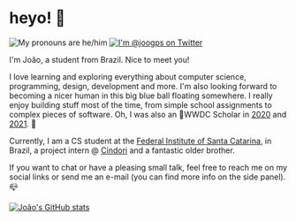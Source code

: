# heyo! 👋
<p>
    <img src="https://shields.io/badge/pronouns-he/him-blue" alt="My pronouns are he/him"/>
    <a href="https://twitter.com/joogps">
        <img src="https://img.shields.io/badge/Contact-@joogps-lightgrey.svg?style=social&logo=twitter" alt="I'm @joogps on Twitter" />
    </a>
</p>

I'm João, a student from Brazil. Nice to meet you!

I love learning and exploring everything about computer science, programming, design, development and more. I'm also looking forward to becoming a nicer human in this big blue ball floating somewhere. I really enjoy building stuff most of the time, from simple school assignments to complex pieces of software. Oh, I was also an WWDC Scholar in [2020](https://github.com/joogps/WWDC-2020) and [2021](https://github.com/joogps/WWDC-2021). 🏅

Currently, I am a CS student at the [Federal Institute of Santa Catarina](https://www.ifsc.edu.br), in Brazil, a project intern @ [Cindori](https://cindori.org) and a fantastic older brother.

If you want to chat or have a pleasing small talk, feel free to reach me on my social links or send me an e-mail (you can find more info on the side panel). 📪

[![João's GitHub stats](https://github-readme-stats.vercel.app/api?username=joogps&show_icons=true&theme=algolia)](https://github.com/anuraghazra/github-readme-stats)
